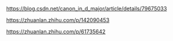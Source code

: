 https://blog.csdn.net/canon_in_d_major/article/details/79675033

https://zhuanlan.zhihu.com/p/142090453

https://zhuanlan.zhihu.com/p/61735642